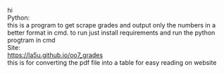 hi\
Python:\
this is a program to get scrape grades and output only the numbers in a better format in cmd. to run just install requirements and run the python progtram in cmd\
Site:\
https://la5u.github.io/oo7_grades
\
this is for converting the pdf file into a table for easy reading on website
